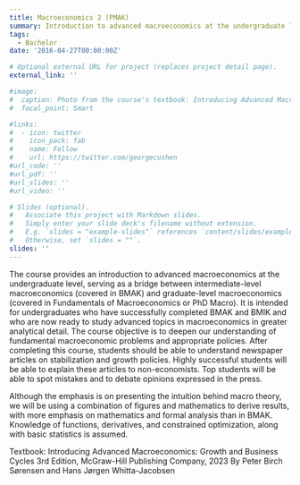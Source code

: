 ```yaml
---
title: Macroeconomics 2 (PMAK)
summary: Introduction to advanced macroeconomics at the undergraduate level
tags:
  - Bachelor
date: '2016-04-27T00:00:00Z'

# Optional external URL for project (replaces project detail page).
external_link: ''

#image:
#  caption: Photo from the course's textbook: Introducing Advanced Macroeconomics: Growth and Business Cycles, 3rd Edition, McGraw-Hill Publishing #Company, 2023, by Peter Birch Sørensen and Hans Jørgen Whitta-Jacobsen
#  focal_point: Smart

#links:
#  - icon: twitter
#    icon_pack: fab
#    name: Follow
#    url: https://twitter.com/georgecushen
#url_code: ''
#url_pdf: ''
#url_slides: ''
#url_video: ''

# Slides (optional).
#   Associate this project with Markdown slides.
#   Simply enter your slide deck's filename without extension.
#   E.g. `slides = "example-slides"` references `content/slides/example-slides.md`.
#   Otherwise, set `slides = ""`.
slides: ''
---
```


The course provides an introduction to advanced macroeconomics at the undergraduate level, serving as a bridge between intermediate-level macroeconomics (covered in BMAK) and graduate-level macroeconomics (covered in Fundamentals of Macroeconomics or PhD Macro). It is intended for undergraduates who have successfully completed BMAK and BMIK and who are now ready to study advanced topics in macroeconomics in greater analytical detail. The course objective is to deepen our understanding of fundamental macroeconomic problems and appropriate policies. After completing this course, students should be able to understand newspaper articles on stabilization and growth policies. Highly successful students will be able to explain these articles to non-economists. Top students will be able to spot mistakes and to debate opinions expressed in the press.

Although the emphasis is on presenting the intuition behind macro theory, we will be using a combination of figures and mathematics to derive results, with more emphasis on mathematics and formal analysis than in BMAK. Knowledge of functions, derivatives, and constrained optimization, along with basic statistics is assumed.

Textbook: Introducing Advanced Macroeconomics: Growth and Business Cycles
3rd Edition, McGraw-Hill Publishing Company, 2023
By Peter Birch Sørensen and Hans Jørgen Whitta-Jacobsen

